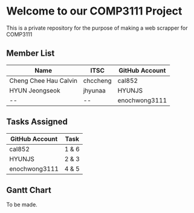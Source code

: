 #  Welcome to our COMP3111 Project
This is a private repository for the purpose of making a web scrapper for COMP3111

**Member List**
--
| Name| ITSC| GitHub Account|
|--|--|--|
| Cheng Chee Hau Calvin | chccheng | cal852 |
|HYUN Jeongseok|jhyunaa|HYUNJS|
|--|--|enochwong3111|


**Tasks Assigned**
--
| GitHub Account | Task |
|--|--|
| cal852 |1 & 6|
| HYUNJS |2 & 3|
|enochwong3111|4 & 5|

**Gantt Chart**
--
To be made.


